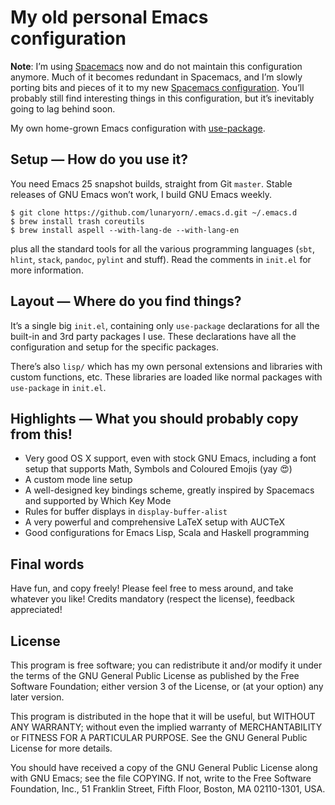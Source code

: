 My old personal Emacs configuration
===================================

**Note**: I’m using [Spacemacs][] now and do not maintain this configuration
anymore.  Much of it becomes redundant in Spacemacs, and I’m slowly porting bits
and pieces of it to my new
[Spacemacs configuration](https://github.com/lunaryorn/.spacemacs.d).
You’ll probably still find interesting things in this configuration, but it’s
inevitably going to lag behind soon.

My own home-grown Emacs configuration with
[use-package](https://github.com/jwiegley/use-package).

[Spacemacs]: https://github.com/syl20bnr/spacemacs

Setup — How do you use it?
--------------------------

You need Emacs 25 snapshot builds, straight from Git `master`.  Stable
releases of GNU Emacs won’t work, I build GNU Emacs weekly.

```console
$ git clone https://github.com/lunaryorn/.emacs.d.git ~/.emacs.d
$ brew install trash coreutils
$ brew install aspell --with-lang-de --with-lang-en
```

plus all the standard tools for all the various programming languages (`sbt`,
`hlint`, `stack`, `pandoc`, `pylint` and stuff).  Read the comments in `init.el`
for more information.

Layout — Where do you find things?
----------------------------------

It’s a single big `init.el`, containing only `use-package` declarations for all
the built-in and 3rd party packages I use.  These declarations have all the
configuration and setup for the specific packages.

There’s also `lisp/` which has my own personal extensions and libraries with
custom functions, etc.  These libraries are loaded like normal packages with
`use-package` in `init.el`.

Highlights — What you should probably copy from this!
-----------------------------------------------------

- Very good OS X support, even with stock GNU Emacs, including a font setup that
  supports Math, Symbols and Coloured Emojis (yay 😍)
- A custom mode line setup
- A well-designed key bindings scheme, greatly inspired by Spacemacs and
  supported by Which Key Mode
- Rules for buffer displays in `display-buffer-alist`
- A very powerful and comprehensive LaTeX setup with AUCTeX
- Good configurations for Emacs Lisp, Scala and Haskell programming

Final words
-----------

Have fun, and copy freely!  Please feel free to mess around, and take whatever
you like!  Credits mandatory (respect the license), feedback appreciated!

License
-------

This program is free software; you can redistribute it and/or modify it under
the terms of the GNU General Public License as published by the Free Software
Foundation; either version 3 of the License, or (at your option) any later
version.

This program is distributed in the hope that it will be useful, but WITHOUT ANY
WARRANTY; without even the implied warranty of MERCHANTABILITY or FITNESS FOR A
PARTICULAR PURPOSE.  See the GNU General Public License for more details.

You should have received a copy of the GNU General Public License along with GNU
Emacs; see the file COPYING.  If not, write to the Free Software Foundation,
Inc., 51 Franklin Street, Fifth Floor, Boston, MA 02110-1301, USA.
